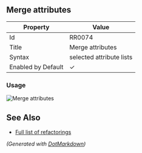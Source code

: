 ## Merge attributes

| Property           | Value                    |
| ------------------ | ------------------------ |
| Id                 | RR0074                   |
| Title              | Merge attributes         |
| Syntax             | selected attribute lists |
| Enabled by Default | &#x2713;                 |

### Usage

![Merge attributes](../../images/refactorings/MergeAttributes.png)

## See Also

* [Full list of refactorings](Refactorings.md)


*\(Generated with [DotMarkdown](http://github.com/JosefPihrt/DotMarkdown)\)*
